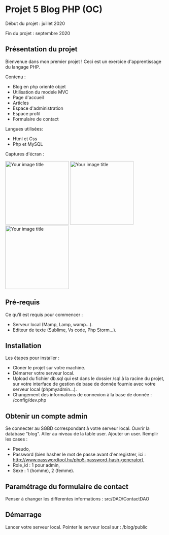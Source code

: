 # Projet 5 Blog PHP (OC)

Début du projet : juillet 2020

Fin du projet : septembre 2020

## Présentation du projet

Bienvenue dans mon premier projet !
Ceci est un exercice d'apprentissage du langage PHP.

Contenu :
- Blog en php orienté objet
- Utilisation du modele MVC
- Page d'accueil
- Articles
- Espace d'administration
- Espace profil
- Formulaire de contact

Langues utilisées:
- Html et Css
- Php et MySQL

Captures d'écran :

<img src="https://github.com/lallieau/blog/blob/master/public/img/capture_home.png" alt="Your image title" width="200"/> <img src="https://github.com/lallieau/blog/blob/master/public/img/capture_articles.png" alt="Your image title" width="200"/> <img src="https://github.com/lallieau/blog/blob/master/public/img/capture_profil.png" alt="Your image title" width="200"/>

## Pré-requis
Ce qu'il est requis pour commencer :
- Serveur local (Mamp, Lamp, wamp...).
- Editeur de texte (Sublime, Vs code, Php Storm...).

## Installation
Les étapes pour installer :
- Cloner le projet sur votre machine.
- Démarrer votre serveur local.
- Upload du fichier db.sql qui est dans le dossier /sql à la racine du projet, sur votre interface de gestion de base de donnée fournie avec votre serveur local (phpmyadmin...).
- Changement des informations de connexion à la base de donnée : /config/dev.php

## Obtenir un compte admin
Se connecter au SGBD correspondant à votre serveur local.
Ouvrir la database "blog".
Aller au niveau de la table user.
Ajouter un user.
Remplir les cases :
- Pseudo,
- Password (bien hasher le mot de passe avant d'enregistrer, ici : http://www.passwordtool.hu/php5-password-hash-generator),
- Role_id : 1 pour admin,
- Sexe : 1 (homme), 2 (femme).

## Paramétrage du formulaire de contact
Penser à changer les differentes informations : src/DAO/ContactDAO

## Démarrage
Lancer votre serveur local.
Pointer le serveur local sur : /blog/public

